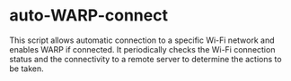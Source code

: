# auto-WARP-connect
This script allows automatic connection to a specific Wi-Fi network and enables WARP if connected. It periodically checks the Wi-Fi connection status and the connectivity to a remote server to determine the actions to be taken.
